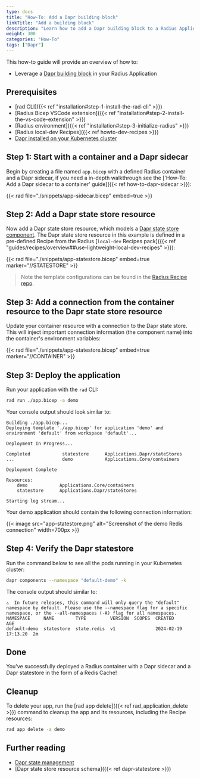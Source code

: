 ```yaml
---
type: docs
title: "How-To: Add a Dapr building block"
linkTitle: "Add a building block"
description: "Learn how to add a Dapr building block to a Radius Application"
weight: 300
categories: "How-To"
tags: ["Dapr"]
---
```


This how-to guide will provide an overview of how to:

- Leverage a [Dapr building block](https://docs.dapr.io/developing-applications/building-blocks/) in your Radius Application

## Prerequisites

- [rad CLI]({{< ref "installation#step-1-install-the-rad-cli" >}})
- [Radius Bicep VSCode extension]({{< ref "installation#step-2-install-the-vs-code-extension" >}})
- [Radius environment]({{< ref "installation#step-3-initialize-radius" >}})
- [Radius local-dev Recipes]({{< ref howto-dev-recipes >}})
- [Dapr installed on your Kubernetes cluster](https://docs.dapr.io/operations/hosting/kubernetes/kubernetes-deploy/)

## Step 1: Start with a container and a Dapr sidecar

Begin by creating a file named `app.bicep` with a defined Radius container and a Dapr sidecar, if you need a in-depth walkthrough see the ['How-To: Add a Dapr sidecar to a container' guide]({{< ref how-to-dapr-sidecar >}}):

{{< rad file="./snippets/app-sidecar.bicep" embed=true >}}

## Step 2: Add a Dapr state store resource

Now add a Dapr state store resource, which models a [Dapr state store component](https://docs.dapr.io/developing-applications/building-blocks/state-management/state-management-overview/). The Dapr state store resource in this example is defined in a pre-defined Recipe from the Radius [`local-dev` Recipes pack]({{< ref "guides/recipes/overview##use-lightweight-local-dev-recipes" >}}):

{{< rad file="./snippets/app-statestore.bicep" embed=true marker="//STATESTORE" >}}

> Note the template configurations can be found in the [Radius Recipe repo](https://github.com/radius-project/recipes/tree/main).

## Step 3: Add a connection from the container resource to the Dapr state store resource

Update your container resource with a connection to the Dapr state store. This will inject important connection information (the component name) into the container's environment variables:

{{< rad file="./snippets/app-statestore.bicep" embed=true marker="//CONTAINER" >}}


## Step 3: Deploy the application

Run your application with the `rad` CLI:

```bash
rad run ./app.bicep -a demo
```

Your console output should look similar to:

```
Building ./app.bicep...
Deploying template './app.bicep' for application 'demo' and environment 'default' from workspace 'default'...

Deployment In Progress... 

Completed            statestore      Applications.Dapr/stateStores
...                  demo            Applications.Core/containers

Deployment Complete

Resources:
    demo            Applications.Core/containers
    statestore      Applications.Dapr/stateStores

Starting log stream...
```

Your demo application should contain the following connection information:

{{< image src="app-statestore.png" alt="Screenshot of the demo Redis connection" width=700px >}}


## Step 4: Verify the Dapr statestore

Run the command below to see all the pods running in your Kubernetes cluster:

```bash
dapr components --namespace "default-demo" -k
```

The console output should similar to:

```
⚠  In future releases, this command will only query the "default" namespace by default. Please use the --namespace flag for a specific namespace, or the --all-namespaces (-A) flag for all namespaces.
NAMESPACE     NAME        TYPE         VERSION  SCOPES  CREATED              AGE  
default-demo  statestore  state.redis  v1               2024-02-19 17:13.20  2m   
```

## Done

You've successfully deployed a Radius container with a Dapr sidecar and a Dapr statestore in the form of a Redis Cache!

## Cleanup

To delete your app, run the [rad app delete]({{< ref rad_application_delete >}}) command to cleanup the app and its resources, including the Recipe resources:

```bash
rad app delete -a demo
```

## Further reading

- [Dapr state management](https://docs.dapr.io/developing-applications/building-blocks/state-management/)
- [Dapr state store resource schema]({{< ref dapr-statestore >}})

